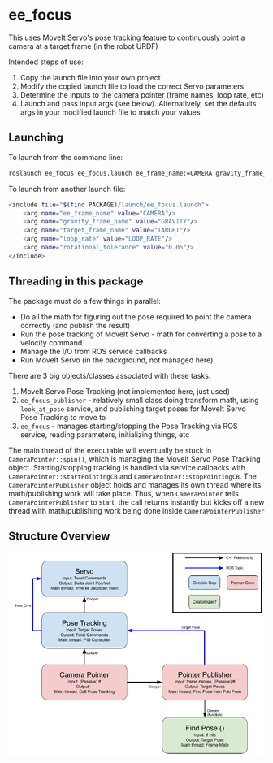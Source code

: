 # ee_focus

This uses MoveIt Servo's pose tracking feature to continuously point a camera at a target frame (in the robot URDF)

Intended steps of use:
  1) Copy the launch file into your own project
  2) Modify the copied launch file to load the correct Servo parameters
  3) Determine the inputs to the camera pointer (frame names, loop rate, etc)
  4) Launch and pass input args (see below). Alternatively, set the defaults args in your modified launch file to match your values


## Launching
To launch from the command line:
```sh
roslaunch ee_focus ee_focus.launch ee_frame_name:=CAMERA gravity_frame_name:=GRAVITY target_frame_name:=TARGET loop_rate:=LOOP_RATE
```

To launch from another launch file:
```sh
<include file="$(find PACKAGE)/launch/ee_focus.launch">
    <arg name="ee_frame_name" value="CAMERA"/>
    <arg name="gravity_frame_name" value="GRAVITY"/>
    <arg name="target_frame_name" value="TARGET"/>
    <arg name="loop_rate" value="LOOP_RATE"/>
    <arg name="rotational_tolerance" value="0.05"/>
</include>
```

## Threading in this package
The package must do a few things in parallel:
  - Do all the math for figuring out the pose required to point the camera correctly (and publish the result)
  - Run the pose tracking of MoveIt Servo - math for converting a pose to a velocity command
  - Manage the I/O from ROS service callbacks
  - Run MoveIt Servo (in the background, not managed here)

There are 3 big objects/classes associated with these tasks:
  1) MoveIt Servo Pose Tracking (not implemented here, just used)
  2) `ee_focus_publisher` - relatively small class doing transform math, using `look_at_pose` service, and publishing target poses for MoveIt Servo Pose Tracking to move to
  3) `ee_focus` - manages starting/stopping the Pose Tracking via ROS service, reading parameters, initializing things, etc

The main thread of the executable will eventually be stuck in `CameraPointer::spin()`, which is managing the MoveIt Servo Pose Tracking object. Starting/stopping tracking is handled via service callbacks with `CameraPointer::startPointingCB` and `CameraPointer::stopPointingCB`. The `CameraPointerPublisher` object holds and manages its own thread where its math/publishing work will take place. Thus, when `CameraPointer` tells `CameraPointerPublisher` to start, the call returns instantly but kicks off a new thread with math/publishing work being done inside `CameraPointerPublisher`

## Structure Overview

![Alt Text](EE_Focus.png)
